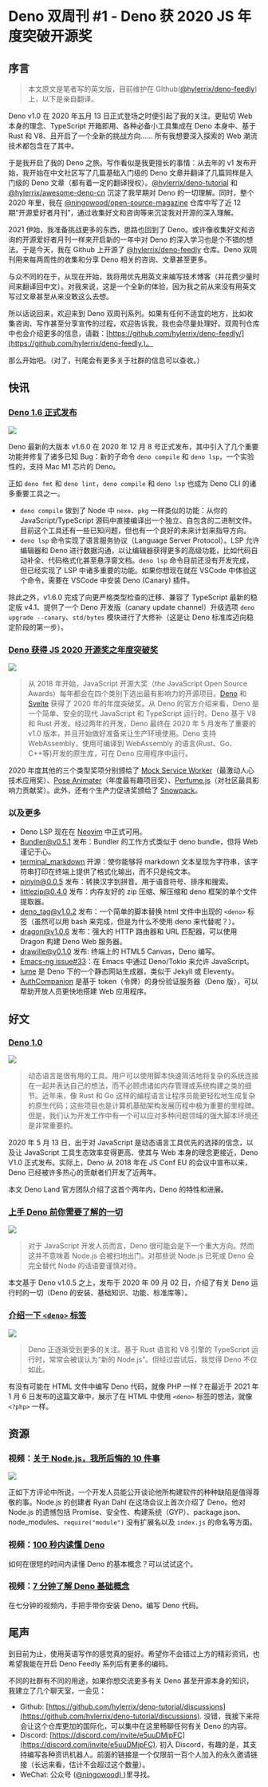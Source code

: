 # Deno 双周刊 #1 - Deno 获 2020 JS 年度突破开源奖

## 序言

> 本文原文是笔者写的英文版，目前维护在 GIthub([@hylerrix/deno-feedly](https://github.com/hylerrix/deno-feedly)) 上，以下是亲自翻译。

Deno v1.0 在 2020 年五月 13 日正式登场之时便引起了我的关注。更贴切 Web 本身的理念、TypeScript 开箱即用、各种必备小工具集成在 Deno 本身中、基于 Rust 和 V8、且开启了一个全新的挑战方向...... 所有我想要深入探索的 Web 潮流技术都包含在了其中。

于是我开启了我的 Deno 之旅。写作看似是我更擅长的事情：从去年的 v1 发布开始，我开始在中文社区写了几篇基础入门级的 Deno 文章并翻译了几篇同样是入门级的 Deno 文章（都有着一定的翻译授权）。[@hylerrix/deno-tutorial](https://github.com/hylerrix/deno-tutorial) 和 [@hylerrix/awesome-deno-cn](https://github.com/hylerrix/awesome-deno-cn) 沉淀了我早期对 Deno 的一切理解。同时，整个 2020 年里，我在 [@ningowood/open-source-magazine](https://github.com/ningowood/open-source-magazine) 仓库中写了近 12 期“开源爱好者月刊”，通过收集好文和咨询等来沉淀我对开源的深入理解。

2021 伊始，我准备挑战更多的东西，思路也回到了 Deno。或许像收集好文和咨询的开源爱好者月刊一样来开启新的一年中对 Deno 的深入学习也是个不错的想法。于是今天，我在 Github 上开源了 [@hylerrix/deno-feedly](https://github.com/hylerrix/deno-feedly/) 仓库。Deno 双周刊用来每两周性的收集和分享 Deno 相关的咨询、文章甚至更多。

与众不同的在于，从现在开始，我将用优先用英文来编写技术博客（并花费少量时间来翻译回中文）。对我来说，这是一个全新的体验，因为我之前从来没有用英文写过文章甚至从来没敢这么去想。

所以话说回来，欢迎来到 Deno 双周刊系列。如果有任何不适宜的地方，比如收集咨询、写作甚至分享宣传的过程，欢迎告诉我，我也会尽量处理好。双周刊仓库中也会介绍更多的信息，请戳：[https://github.com/hylerrix/deno-feedly/](https://github.com/hylerrix/deno-feedly.)。

那么开始吧。（对了，刊尾会有更多关于社群的信息可以查收。）

## 快讯

### [Deno 1.6 正式发布](https://deno.land/posts/v1.6)

![](https://cdn.nlark.com/yuque/0/2021/png/86548/1610003283055-85dce9e7-4dce-492e-a052-d91d1e3153b2.png#align=left&display=inline&height=287&margin=%5Bobject%20Object%5D&name=image.png&originHeight=1048&originWidth=2106&size=1203494&status=done&style=none&width=576)

Deno 最新的大版本 v1.6.0 在 2020 年 12 月 8 号正式发布，其中引入了几个重要功能并修复了诸多已知 Bug：新的子命令 `deno compile` 和 `deno lsp`，一个实验性的，支持 Mac M1 芯片的 Deno。

正如 `deno fmt` 和 `deno lint`，`deno compile` 和 `deno lsp` 也成为 Deno CLI 的诸多重要工具之一。

- `deno compile` 做到了 Node 中 `nexe`、`pkg` 一样类似的功能：从你的 JavaScript/TypeScript 源码中直接编译出一个独立、自包含的二进制文件。目前这个工具还有一些已知问题，但也有一个良好的未来计划来指导方向。
- `deno lsp` 命令实现了语言服务协议（Language Server Protocol）。LSP 允许编辑器和 Deno 进行数据沟通，以让编辑器获得更多的高级功能，比如代码自动补全、代码格式化甚至悬浮窗文档。`deno lsp` 命令目前还没有开发完成，但已经实现了 LSP 中诸多重要的功能。如果你想现在就在 VSCode 中体验这个命令，需要在 VSCode 中安装 Deno (Canary) 插件。

除此之外，v1.6.0 完成了向更严格类型检查的迁移、兼容了 TypeScript 最新的稳定版 v4.1、提供了一个 Deno 开发版（canary update channel）升级选项 `deno upgrade --canary`、`std/bytes` 模块进行了大修补（这是让 Deno 标准库迈向稳定阶段的第一步）。

### [Deno 获得 JS 2020 开源奖之年度突破奖](https://www.infoq.com/news/2020/10/js-open-source-award-2020/)

![](https://cdn.nlark.com/yuque/0/2021/png/86548/1610003835814-bb7e34b6-461b-44ca-be12-17e6b3e5f959.png#align=left&display=inline&height=404&margin=%5Bobject%20Object%5D&name=image.png&originHeight=1568&originWidth=2233&size=1086870&status=done&style=none&width=576)

> 从 2018 年开始，JavaScript 开源大奖（the JavaScript Open Source Awards）每年都会在四个类别下选出最有影响力的开源项目。[Deno](https://deno.land/) 和 [Svelte](https://svelte.dev/) 获得了 2020 年的年度突破奖。从 Deno 的官方介绍来看，Deno 是一个简单、安全的现代 JavaScript 和 TypeScript 运行时。Deno 基于 V8 和 Rust 开发。经过两年的开发，Deno 最终在 2020 年 5 月发布了重要的 v1.0 版本，并且开始做好准备来让生产环境使用。Deno 支持 WebAssembly，使用可编译到 WebAssembly 的语言(Rust、Go、C++等)开发的原生库，可在 Deno 应用程序中运行。

2020 年度其他的三个类型奖项分别颁给了 [Mock Service Worker](https://mswjs.io/)（最激动人心技术应用奖）、[Pose Animater](https://github.com/yemount/pose-animator)（年度最有趣项目奖）、[Perfume.js](https://zizzamia.github.io/perfume/)（对社区最具影响力贡献奖）。此外，还有个生产力促进奖颁给了 [Snowpack](https://www.snowpack.dev/)。

### 以及更多

- Deno LSP 现在在 [Neovim](https://github.com/neovim/nvim-lspconfig/blob/master/CONFIG.md#denols) 中正式可用。
- [Bundler@v0.5.1](https://github.com/timreichen/Bundler/releases/tag/0.5.1) 发布：Bundler 的工作方式类似于 deno bundle，但将 Web 谨记于心。
- [terminal_markdown](https://github.com/littletof/terminal_markdown) 开源：使你能够将 markdown 文本呈现为字符串，该字符串打印在终端上提供了格式化输出，而不只是纯文本。
- [pinyin@0.0.5](https://deno.land/x/pinyin@0.0.5) 发布：转换汉字到拼音。用于语音符号、排序和搜索。
- [littlezip@0.4.0](https://deno.land/x/littlezip@0.4.0) 发布：内存友好的 zip 压缩、解压缩和 deno 框架的单个文件提取器。
- [deno_tag@v1.0.2](https://deno.land/x/deno_tag@v1.0.2) 发布：一个简单的脚本替换 html 文件中出现的 `<deno>` 标签（虽然可以用 bash 来完成，但是为什么不使用 deno 来代替呢？）。
- [dragon@v1.0.6](https://github.com/xanny-projects/dragon/releases/tag/v1.0.6) 发布：强大的 HTTP 路由器和 URL 匹配器，可以使用 Dragon 构建 Deno Web 服务器。
- [drawille@v0.1.0](https://github.com/littledivy/drawille) 发布: 终端上的 HTML5 Canvas，Deno 编写。
- [Emacs-ng issue#33](https://github.com/emacs-ng/emacs-ng/pull/33)：在 Emacs 中通过 Deno/Tokio 来允许 JavaScript。
- [lume](https://github.com/lumeland/lume) 是 Deno 下的一个静态网站生成器，类似于 Jekyll 或 Eleventy。
- [AuthCompanion](https://github.com/pmprosociety/authcompanion) 是基于 token（令牌）的身份验证服务器（Deno 版），可以帮助开放人员更快地搭建 Web 应用程序。

## 好文

### [Deno 1.0](https://deno.land/posts/v1)
![](https://cdn.nlark.com/yuque/0/2021/png/86548/1610011302793-6947ad9c-a08b-462b-a131-5309ab515036.png#align=left&display=inline&height=325&margin=%5Bobject%20Object%5D&name=image.png&originHeight=1277&originWidth=2089&size=5362421&status=done&style=none&width=531)

> 动态语言是很有用的工具。用户可以使用脚本快速简洁地将复杂的系统连接在一起并表达自己的想法，而不必顾虑诸如内存管理或系统构建之类的细节。近年来，像 Rust 和 Go 这样的编程语言让程序员能更轻松地生成复杂的原生代码；这些项目也是计算机基础架构发展历程中极为重要的里程碑。但是，我们认为开发工作中有一个可以应对多种问题领域的强大脚本环境还是非常重要的。

2020 年 5 月 13 日，出于对 JavaScript 是动态语言工具优先的选择的信念，以及让 JavaScript 工具生态效率变得更高、使其与 Web 本身的理念更接近，Deno V1.0 正式发布。实际上，Deno 从 2018 年在 JS Conf EU 的会议中宣布以来，Deno 已经被许多热心的贡献者们开发了近两年。

本文 Deno Land 官方团队介绍了这首个两年内，Deno 的特性和进展。

### [上手 Deno 前你需要了解的一切](https://www.telerik.com/blogs/how-to-get-started-with-deno)

![](https://cdn.nlark.com/yuque/0/2021/png/86548/1610023284679-24fa1eaf-778c-4df0-9b53-9890d15382df.png#align=left&display=inline&height=152&margin=%5Bobject%20Object%5D&name=image.png&originHeight=303&originWidth=1200&size=350734&status=done&style=none&width=600)

> 对于 JavaScript 开发人员而言，Deno 很可能会是下一个重大方向。然而这并不意味着 Node.js 会被扫地出门。对那些说 Node.js 已死或 Deno 会完全替代 Node 的话语要谨慎对待。

本文基于 Deno v1.0.5 之上，发布于 2020 年 09 月 02 日，介绍了有关 Deno 运行时的一切（Deno 的安装、基础知识、功能、标准库等）。

### [介绍一下 `<deno>` 标签](https://hugodaniel.com/posts/introducing-deno-tag/)

![](https://cdn.nlark.com/yuque/0/2021/png/86548/1610024257758-e30d7494-fb6b-415f-97df-d8826ab4e3fa.png#align=left&display=inline&height=216&margin=%5Bobject%20Object%5D&name=image.png&originHeight=813&originWidth=2312&size=271554&status=done&style=none&width=613)

> Deno 正逐渐受到更多的关注。基于 Rust 语言和 V8 引擎的 TypeScript 运行时，常常会被误认为“新的 Node.js”。但经过尝试后，我觉得 Deno 不仅如此。

有没有可能在 HTML 文件中编写 Deno 代码，就像 PHP 一样？在最近于 2021 年 1 月 6 日发布的这篇文章中，展示了在 HTML 中使用 `<deno>` 标签的想法，就像 `<?php>` 一样。

## 资源

### 视频：[关于 Node.js，我所后悔的 10 件事](https://youtu.be/M3BM9TB-8yA)

![](https://cdn.nlark.com/yuque/0/2021/png/86548/1610026187758-3670942c-6c82-4cf2-8f67-25974e3daf7c.png#align=left&display=inline&height=302&margin=%5Bobject%20Object%5D&name=image.png&originHeight=1338&originWidth=2458&size=4219229&status=done&style=none&width=555)

正如下方评论中所说，一个开发人员能公开谈论他所构建软件的种种缺陷是值得尊敬的事。Node.js 的创建者 Ryan Dahl 在这场会议上首次介绍了 Deno。他对 Node.js 的遗憾包括 Promise、安全性、构建系统（GYP）、package.json、node_modules、`require("module")` 没有扩展名以及 `index.js` 的命名等方面。

### 视频：[100 秒内读懂 Deno](https://youtu.be/F0G9lZ7gecE)

如何在很短的时间内读懂 Deno 的基本概念？可以试试这个。

### 视频：[7 分钟了解 Deno 基础概念](https://youtu.be/VQ8Jb7GLHgk)

在七分钟的视频内，手把手带你安装 Deno，编写 Deno 代码。

## 尾声

到目前为止，使用英语写作的感觉真的挺好。希望你不会错过上方的精彩资讯，也希望我能在开启 Deno Feedly 系列后有更多的编码。

不同的社群有不同的用途，如果你想交流更多有关 Deno 甚至开源本身的知识，我建立了几个聊天室，一会见：

- Github: [https://github.com/hylerrix/deno-tutorial/discussions](https://github.com/hylerrix/deno-tutorial/discussions). 没错，我接下来将会让这个仓库更加的国际化，可以集中在这里畅聊任何有关 Deno 的内容。
- Discord: [https://discord.com/invite/e5uuDMjpFC](https://discord.com/invite/e5uuDMjpFC). 初入 Discord，有趣的是，其支持编写各种资讯机器人。前面的链接是一个仅限前一百个人加入的永久邀请链接（长远来看，估计不会超过这个数量）。
- WeChat: 公众号 ([@ningowood) ](https://www.yuque.com/ningowood))里寻找。
